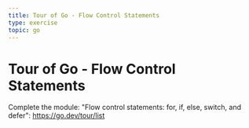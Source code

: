 ```yaml
---
title: Tour of Go - Flow Control Statements
type: exercise
topic: go
---
```


# Tour of Go - Flow Control Statements

Complete the module: "Flow control statements: for, if, else, switch, and defer": https://go.dev/tour/list
